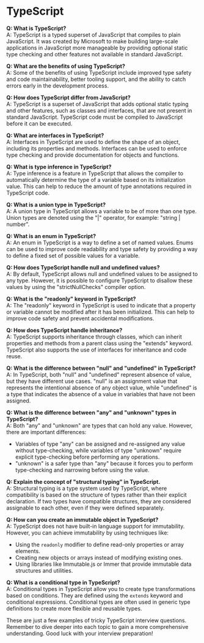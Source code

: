 # TypeScript
**Q: What is TypeScript?**  
A: TypeScript is a typed superset of JavaScript that compiles to plain JavaScript. It was created by Microsoft to make building large-scale applications in JavaScript more manageable by providing optional static type checking and other features not available in standard JavaScript.

**Q: What are the benefits of using TypeScript?**  
A: Some of the benefits of using TypeScript include improved type safety and code maintainability, better tooling support, and the ability to catch errors early in the development process.

**Q: How does TypeScript differ from JavaScript?**  
A: TypeScript is a superset of JavaScript that adds optional static typing and other features, such as classes and interfaces, that are not present in standard JavaScript. TypeScript code must be compiled to JavaScript before it can be executed.

**Q: What are interfaces in TypeScript?**  
A: Interfaces in TypeScript are used to define the shape of an object, including its properties and methods. Interfaces can be used to enforce type checking and provide documentation for objects and functions.

**Q: What is type inference in TypeScript?**  
A: Type inference is a feature in TypeScript that allows the compiler to automatically determine the type of a variable based on its initialization value. This can help to reduce the amount of type annotations required in TypeScript code.

**Q: What is a union type in TypeScript?**  
A: A union type in TypeScript allows a variable to be of more than one type. Union types are denoted using the "|" operator, for example: "string | number".

**Q: What is an enum in TypeScript?**  
A: An enum in TypeScript is a way to define a set of named values. Enums can be used to improve code readability and type safety by providing a way to define a fixed set of possible values for a variable.

**Q: How does TypeScript handle null and undefined values?**  
A: By default, TypeScript allows null and undefined values to be assigned to any type. However, it is possible to configure TypeScript to disallow these values by using the "strictNullChecks" compiler option.

**Q: What is the "readonly" keyword in TypeScript?**  
A: The "readonly" keyword in TypeScript is used to indicate that a property or variable cannot be modified after it has been initialized. This can help to improve code safety and prevent accidental modifications.

**Q: How does TypeScript handle inheritance?**  
A: TypeScript supports inheritance through classes, which can inherit properties and methods from a parent class using the "extends" keyword. TypeScript also supports the use of interfaces for inheritance and code reuse.

**Q: What is the difference between "null" and "undefined" in TypeScript?**  
A: In TypeScript, both "null" and "undefined" represent absence of value, but they have different use cases. "null" is an assignment value that represents the intentional absence of any object value, while "undefined" is a type that indicates the absence of a value in variables that have not been assigned.

**Q: What is the difference between "any" and "unknown" types in TypeScript?**  
A: Both "any" and "unknown" are types that can hold any value. However, there are important differences:
- Variables of type "any" can be assigned and re-assigned any value without type-checking, while variables of type "unknown" require explicit type-checking before performing any operations.
- "unknown" is a safer type than "any" because it forces you to perform type-checking and narrowing before using the value.

**Q: Explain the concept of "structural typing" in TypeScript.**  
A: Structural typing is a type system used by TypeScript, where compatibility is based on the structure of types rather than their explicit declaration. If two types have compatible structures, they are considered assignable to each other, even if they were defined separately.

**Q: How can you create an immutable object in TypeScript?**  
A: TypeScript does not have built-in language support for immutability. However, you can achieve immutability by using techniques like:
- Using the `readonly` modifier to define read-only properties or array elements.
- Creating new objects or arrays instead of modifying existing ones.
- Using libraries like Immutable.js or Immer that provide immutable data structures and utilities.

**Q: What is a conditional type in TypeScript?**  
A: Conditional types in TypeScript allow you to create type transformations based on conditions. They are defined using the `extends` keyword and conditional expressions. Conditional types are often used in generic type definitions to create more flexible and reusable types.

These are just a few examples of tricky TypeScript interview questions. Remember to dive deeper into each topic to gain a more comprehensive understanding. Good luck with your interview preparation!
